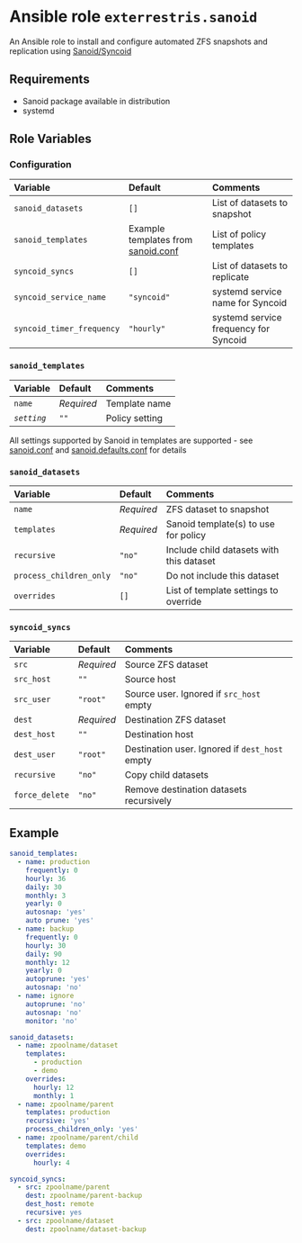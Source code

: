 # Ansible role `exterrestris.sanoid`

An Ansible role to install and configure automated ZFS snapshots and replication using [Sanoid/Syncoid](https://github.com/jimsalterjrs/sanoid)

## Requirements

- Sanoid package available in distribution
- systemd

## Role Variables

### Configuration
| Variable                  | Default      | Comments                              |
| :---                      | :---         | :---                                  |
| `sanoid_datasets`         | `[]`         | List of datasets to snapshot          |
| `sanoid_templates`        | Example templates from [sanoid.conf](https://github.com/jimsalterjrs/sanoid/blob/master/sanoid.conf) | List of policy templates |
| `syncoid_syncs`           | `[]`         | List of datasets to replicate         |
| `syncoid_service_name`    | `"syncoid"`  | systemd service name for Syncoid      |
| `syncoid_timer_frequency` | `"hourly"`   | systemd service frequency for Syncoid |

### `sanoid_templates`
| Variable     | Default    | Comments       |
| :---         | :---       | :---           |
| `name`       | *Required* | Template name  |
| *`setting`*  | `""`       | Policy setting |

All settings supported by Sanoid in templates are supported - see [sanoid.conf](https://github.com/jimsalterjrs/sanoid/blob/master/sanoid.conf) and [sanoid.defaults.conf](https://github.com/jimsalterjrs/sanoid/blob/master/sanoid.defaults.conf) for details

### `sanoid_datasets`
| Variable                | Default    | Comments                                 |
| :---                    | :---       | :---                                     |
| `name`                  | *Required* | ZFS dataset to snapshot                  |
| `templates`             | *Required* | Sanoid template(s) to use for policy     |
| `recursive`             | `"no"`     | Include child datasets with this dataset |
| `process_children_only` | `"no"`     | Do not include this dataset              |
| `overrides`             | `[]`       | List of template settings to override    |

### `syncoid_syncs`
| Variable       | Default    | Comments                                       |
| :---           | :---       | :---                                           |
| `src`          | *Required* | Source ZFS dataset                             |
| `src_host`     | `""`       | Source host                                    |
| `src_user`     | `"root"`   | Source user. Ignored if `src_host` empty       |
| `dest`         | *Required* | Destination ZFS dataset                        |
| `dest_host`    | `""`       | Destination host                               |
| `dest_user`    | `"root"`   | Destination user. Ignored if `dest_host` empty |
| `recursive`    | `"no"`     | Copy child datasets                            |
| `force_delete` | `"no"`     | Remove destination datasets recursively        |

## Example

```Yaml
sanoid_templates:
  - name: production
    frequently: 0
    hourly: 36
    daily: 30
    monthly: 3
    yearly: 0
    autosnap: 'yes'
    auto prune: 'yes'
  - name: backup
    frequently: 0
    hourly: 30
    daily: 90
    monthly: 12
    yearly: 0
    autoprune: 'yes'
    autosnap: 'no'
  - name: ignore
    autoprune: 'no'
    autosnap: 'no'
    monitor: 'no'

sanoid_datasets:
  - name: zpoolname/dataset
    templates:
      - production
      - demo
    overrides:
      hourly: 12
      monthly: 1
  - name: zpoolname/parent
    templates: production
    recursive: 'yes'
    process_children_only: 'yes'
  - name: zpoolname/parent/child
    templates: demo
    overrides:
      hourly: 4

syncoid_syncs:
  - src: zpoolname/parent
    dest: zpoolname/parent-backup
    dest_host: remote
    recursive: yes
  - src: zpoolname/dataset
    dest: zpoolname/dataset-backup
```